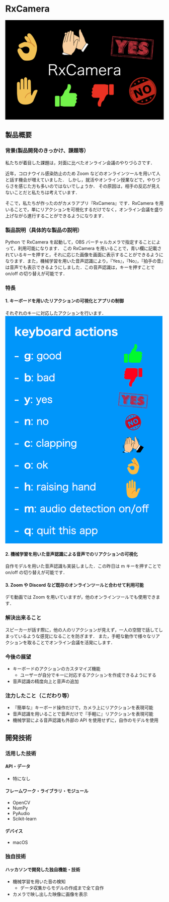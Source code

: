 # RxCamera

[![RxCamera Image](./assets/app-image.png)](https://youtu.be/RVrLSIpozF0)

## 製品概要

### 背景(製品開発のきっかけ、課題等）

私たちが着目した課題は，対面に比べたオンライン会議のやりづらさです．

近年，コロナウイル感染防止のため Zoom などのオンラインツールを用いて人と話す機会が増えていました．
しかし，就活やオンライン授業などで，やりづらさを感じた方も多いのではないでしょうか．
その原因は，相手の反応が見えないことだと私たちは考えています．

そこで，私たちが作ったのがカメラアプリ『RxCamera』です．RxCamera を用いることで，単にリアクションを可視化するだけでなく，オンライン会議を盛り上げながら進行することができるようになります．

### 製品説明（具体的な製品の説明）

Python で RxCamera を起動して，OBS バーチャルカメラで指定することによって，利用可能になります．
この RxCamera を用いることで，青い欄に記載されているキーを押すと，それに応じた画像を画面に表示することができるようになります．また，機械学習を用いた音声認識により，『Yes』，『No』，『拍手の音』は音声でも表示できるようにしました．この音声認識は，キーを押すことで on/off の切り替えが可能です．

### 特長

#### 1. キーボードを用いたリアクションの可視化とアプリの制御

それぞれのキーに対応したアクションを行います．
![キーボード操作](./assets/keyboard-actions.png "キーボード操作")

#### 2. 機械学習を用いた音声認識による音声でのリアクションの可視化

自作モデルを用いた音声認識も実装しました．この昨日は m キーを押すことで on/off の切り替えが可能です．

#### 3. Zoom や Discord など既存のオンラインツールと合わせて利用可能

デモ動画では Zoom を用いていますが，他のオンラインツールでも使用できます．

### 解決出来ること

スピーカーが話す際に，他の人のリアクションが見えず，一人の空間で話してしまっているような感覚になることを防ぎます．
また，手軽な動作で様々なリアクションを取ることでオンライン会議を活発にします．

### 今後の展望

- キーボードのアクションのカスタマイズ機能
  - ユーザーが自分でキーに対応するアクションを作成できるようにする
- 音声認識の精度向上と音声の追加

### 注力したこと（こだわり等）

- 『簡単な』キーボード操作だけで，カメラ上にリアクションを表現可能
- 音声認識を用いることで音声だけで『手軽に』リアクションを表現可能
- 機械学習による音声認識も外部の API を使用せずに，自作のモデルを使用

## 開発技術

### 活用した技術

#### API・データ

- 特になし

#### フレームワーク・ライブラリ・モジュール

- OpenCV
- NumPy
- PyAudio
- Scikit-learn

#### デバイス

- macOS

### 独自技術

#### ハッカソンで開発した独自機能・技術

- 機械学習を用いた音の検知
  - データ収集からモデルの作成まで全て自作
- カメラで映し出した映像に画像を表示
